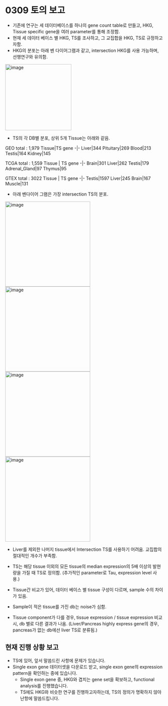 # 0309 토의 보고 
+ 기존에 연구는 세 데이터베이스를 하나의 gene count table로 만들고, HKG, Tissue specific gene을 여러 parameter를 통해 조정함. 
+ 현재 세 데이터 베이스 별 HKG, TS를 조사하고, 그 교집합을 HKG, TS로 규정하고자함. 
+ HKG의 분포는 아래 벤 다이어그램과 같고, intersection HKG를 사용 가능하며, 선행연구와 유의함. 

<img width="210" alt="image" src="https://user-images.githubusercontent.com/97942772/223963648-7227df2c-c3db-4803-a0d8-3bd6b397fb62.png">

+ TS의 각 DB별 분포, 상위 5개 Tissue는 아래와 같음. 

GEO total : 1,979
Tissue|TS gene 
-|-
Liver|344
Pituitary|269
Blood|213
Testis|164
Kidney|145

TCGA total : 1,559
Tissue | TS gene
-|-
Brain|301
Liver|262
Testis|179
Adrenal_Gland|97
Thymus|95

GTEX total : 3022
Tissue | TS gene
-|-
Testis|1597
Liver|245
Brain|167
Muscle|131


+ 아래 벤다이어 그램은 가장 intersection TS의 분포.


<img width="270" alt="image" src="https://user-images.githubusercontent.com/97942772/223967682-dbe0a9b7-7130-4c0e-97a5-25e0b6d7b415.png">
<img width="270" alt="image" src="https://user-images.githubusercontent.com/97942772/223967743-e0d12536-d8d0-40f6-ae4f-37881b2ec324.png">
<img width="270" alt="image" src="https://user-images.githubusercontent.com/97942772/223967810-62d62d1a-a625-414a-b25f-f13491a1df7c.png">
<img width="270" alt="image" src="https://user-images.githubusercontent.com/97942772/223967837-b10c37dc-5672-45a8-a466-d54031c5a64a.png">


+ Liver를 제외한 나머지 tissue에서 Intersection TS를 사용하기 어려움. 교집합의 절대적인 개수가 부족함. 

+ TS는 해당 tissue 이외의 모든 tissue의 median expression의 5배 이상의 발현량을 가질 때 TS로 정의함. (추가적인 parameter로 Tau, expression level 사용.)
+ Tissue간 비교가 있어, 데이터 베이스 별 tissue 구성이 다르며, sample 수의 차이가 있음. 
+ Sample이 적은 tissue를 가진 db는 noise가 심함.
+ Tissue component가 다를 경우, tissue expression / tissue expression 비교시, db 별로 다른 결과가 나옴. (Liver/Pancreas highly express gene의 경우, pancreas가 없는 db에선 liver TS로 분류됨.)



## 현재 진행 상황 보고 
+ TS에 있어, 앞서 말씀드린 사항에 문제가 있습니다. 
+ Single exon gene 데이터셋을 다운로드 받고, single exon gene의 expression pattern을 확인하는 중에 있습니다.
  + Single exon gene 중, HKG와 겹치는 gene set을 확보하고, functional analysis를 진행했습니다.
  + TS에도 HKG와 비슷한 연구를 진행하고자하는데, TS의 정의가 명확하지 않아 난항에 말씀드립니다.





